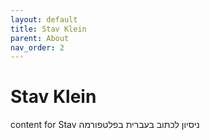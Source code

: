 ```yaml
---
layout: default
title: Stav Klein
parent: About
nav_order: 2
---
```


# Stav Klein

content for Stav
ניסיון לכתוב בעברית בפלטפורמה
